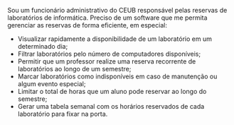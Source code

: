 Sou um funcionário administrativo do CEUB responsável pelas reservas de laboratórios de informática. Preciso de um software que me permita gerenciar as reservas de forma eficiente, em especial:
  - Visualizar rapidamente a disponibilidade de um laboratório em um determinado dia;
  - Filtrar laboratórios pelo número de computadores disponíveis;
  - Permitir que um professor realize uma reserva recorrente de laboratórios ao longo de um semestre;
  - Marcar laboratórios como indisponíveis em caso de manutenção ou algum evento especial;
  - Limitar o total de horas que um aluno pode reservar ao longo do semestre;
  - Gerar uma tabela semanal com os horários reservados de cada laboratório para fixar na porta.
